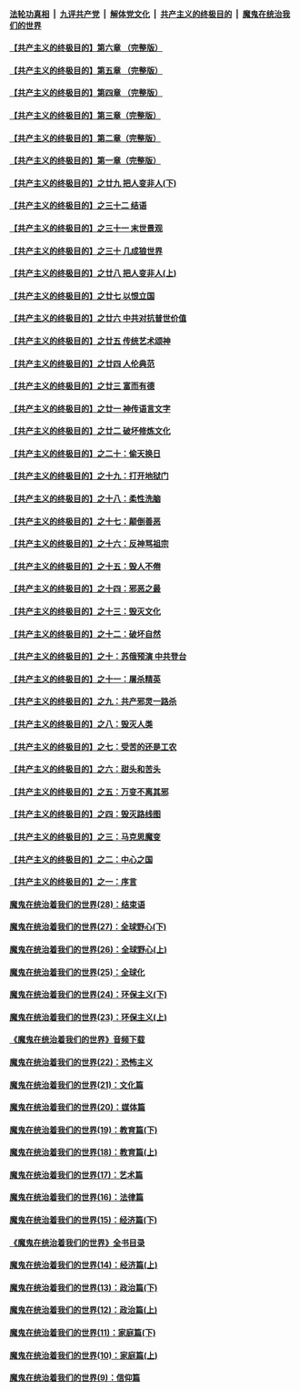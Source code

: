 

####  [法轮功真相](../../../../basic/blob/master/README.md?t=04090301) &nbsp;|&nbsp; [九评共产党](../../../../9ping.md/blob/master/README.md?t=04090301) &nbsp;|&nbsp; [解体党文化](../../../../jtdwh.md/blob/master/README.md?t=04090301)  &nbsp;|&nbsp; [共产主义的终极目的](../../../../gczydzjmd.md/blob/master/README.md?t=04090301) &nbsp;|&nbsp; [魔鬼在统治我们的世界](../../../../mgztzwmdsj.md/blob/master/README.md?t=04090301) 

#### [【共产主义的终极目的】第六章 （完整版）](../pages/nsc422/n11428913.md?t=04090301) 

#### [【共产主义的终极目的】第五章 （完整版）](../pages/nsc422/n11428912.md?t=04090301) 

#### [【共产主义的终极目的】第四章 （完整版）](../pages/nsc422/n11428907.md?t=04090301) 

#### [【共产主义的终极目的】第三章（完整版）](../pages/nsc422/n11428848.md?t=04090301) 

#### [【共产主义的终极目的】第二章（完整版）](../pages/nsc422/n11428831.md?t=04090301) 

#### [【共产主义的终极目的】第一章（完整版）](../pages/nsc422/n11417651.md?t=04090301) 

#### [【共产主义的终极目的】之廿九 把人变非人(下)](../pages/nsc422/n11344140.md?t=04090301) 

#### [【共产主义的终极目的】之三十二 结语](../pages/nsc422/n11360535.md?t=04090301) 

#### [【共产主义的终极目的】之三十一 末世景观](../pages/nsc422/n11351129.md?t=04090301) 

#### [【共产主义的终极目的】之三十 几成狼世界](../pages/nsc422/n11348280.md?t=04090301) 

#### [【共产主义的终极目的】之廿八 把人变非人(上)](../pages/nsc422/n11340492.md?t=04090301) 

#### [【共产主义的终极目的】之廿七 以恨立国](../pages/nsc422/n11336944.md?t=04090301) 

#### [【共产主义的终极目的】之廿六 中共对抗普世价值](../pages/nsc422/n11324785.md?t=04090301) 

#### [【共产主义的终极目的】之廿五 传统艺术颂神](../pages/nsc422/n11296396.md?t=04090301) 

#### [【共产主义的终极目的】之廿四 人伦典范](../pages/nsc422/n11296397.md?t=04090301) 

#### [【共产主义的终极目的】之廿三 富而有德](../pages/nsc422/n11283598.md?t=04090301) 

#### [【共产主义的终极目的】之廿一 神传语言文字](../pages/nsc422/n11263265.md?t=04090301) 

#### [【共产主义的终极目的】之廿二 破坏修炼文化](../pages/nsc422/n11245728.md?t=04090301) 

#### [【共产主义的终极目的】之二十：偷天换日](../pages/nsc422/n11238846.md?t=04090301) 

#### [【共产主义的终极目的】之十九：打开地狱门](../pages/nsc422/n11206376.md?t=04090301) 

#### [【共产主义的终极目的】之十八：柔性洗脑](../pages/nsc422/n11199994.md?t=04090301) 

#### [【共产主义的终极目的】之十七：颠倒善恶](../pages/nsc422/n11179782.md?t=04090301) 

#### [【共产主义的终极目的】之十六：反神骂祖宗](../pages/nsc422/n11166798.md?t=04090301) 

#### [【共产主义的终极目的】之十五：毁人不倦](../pages/nsc422/n11166792.md?t=04090301) 

#### [【共产主义的终极目的】之十四：邪恶之最](../pages/nsc422/n11150249.md?t=04090301) 

#### [【共产主义的终极目的】之十三：毁灭文化](../pages/nsc422/n11135227.md?t=04090301) 

#### [【共产主义的终极目的】之十二：破坏自然](../pages/nsc422/n11135214.md?t=04090301) 

#### [【共产主义的终极目的】之十：苏俄预演 中共登台](../pages/nsc422/n11118424.md?t=04090301) 

#### [【共产主义的终极目的】之十一：屠杀精英](../pages/nsc422/n11118442.md?t=04090301) 

#### [【共产主义的终极目的】之九：共产邪灵一路杀](../pages/nsc422/n11114139.md?t=04090301) 

#### [【共产主义的终极目的】之八：毁灭人类](../pages/nsc422/n11108503.md?t=04090301) 

#### [【共产主义的终极目的】之七：受苦的还是工农](../pages/nsc422/n11101809.md?t=04090301) 

#### [【共产主义的终极目的】之六：甜头和苦头](../pages/nsc422/n11096971.md?t=04090301) 

#### [【共产主义的终极目的】之五：万变不离其邪](../pages/nsc422/n11091285.md?t=04090301) 

#### [【共产主义的终极目的】之四：毁灭路线图](../pages/nsc422/n11086284.md?t=04090301) 

#### [【共产主义的终极目的】之三：马克思魔变](../pages/nsc422/n11061941.md?t=04090301) 

#### [【共产主义的终极目的】之二：中心之国](../pages/nsc422/n11047728.md?t=04090301) 

#### [【共产主义的终极目的】之一：序言](../pages/nsc422/n11086077.md?t=04090301) 

#### [魔鬼在统治着我们的世界(28)：结束语](../pages/nsc422/n10936246.md?t=04090301) 

#### [魔鬼在统治着我们的世界(27)：全球野心(下)](../pages/nsc422/n10928319.md?t=04090301) 

#### [魔鬼在统治着我们的世界(26)：全球野心(上)](../pages/nsc422/n10900318.md?t=04090301) 

#### [魔鬼在统治着我们的世界(25)：全球化](../pages/nsc422/n10788205.md?t=04090301) 

#### [魔鬼在统治着我们的世界(24)：环保主义(下)](../pages/nsc422/n10695307.md?t=04090301) 

#### [魔鬼在统治着我们的世界(23)：环保主义(上)](../pages/nsc422/n10688613.md?t=04090301) 

#### [《魔鬼在统治着我们的世界》音频下载](../pages/nsc422/n10635553.md?t=04090301) 

#### [魔鬼在统治着我们的世界(22)：恐怖主义](../pages/nsc422/n10614727.md?t=04090301) 

#### [魔鬼在统治着我们的世界(21)：文化篇](../pages/nsc422/n10597706.md?t=04090301) 

#### [魔鬼在统治着我们的世界(20)：媒体篇](../pages/nsc422/n10586579.md?t=04090301) 

#### [魔鬼在统治着我们的世界(19)：教育篇(下)](../pages/nsc422/n10564808.md?t=04090301) 

#### [魔鬼在统治着我们的世界(18)：教育篇(上)](../pages/nsc422/n10526970.md?t=04090301) 

#### [魔鬼在统治着我们的世界(17)：艺术篇](../pages/nsc422/n10499093.md?t=04090301) 

#### [魔鬼在统治着我们的世界(16)：法律篇](../pages/nsc422/n10485969.md?t=04090301) 

#### [魔鬼在统治着我们的世界(15)：经济篇(下)](../pages/nsc422/n10469975.md?t=04090301) 

#### [《魔鬼在统治着我们的世界》全书目录](../pages/nsc422/n10464261.md?t=04090301) 

#### [魔鬼在统治着我们的世界(14)：经济篇(上)](../pages/nsc422/n10457370.md?t=04090301) 

#### [魔鬼在统治着我们的世界(13)：政治篇(下)](../pages/nsc422/n10448270.md?t=04090301) 

#### [魔鬼在统治着我们的世界(12)：政治篇(上)](../pages/nsc422/n10444576.md?t=04090301) 

#### [魔鬼在统治着我们的世界(11)：家庭篇(下)](../pages/nsc422/n10440961.md?t=04090301) 

#### [魔鬼在统治着我们的世界(10)：家庭篇(上)](../pages/nsc422/n10435448.md?t=04090301) 

#### [魔鬼在统治着我们的世界(9)：信仰篇](../pages/nsc422/n10432159.md?t=04090301) 

